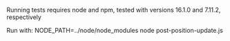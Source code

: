 Running tests requires node and npm, tested with versions 16.1.0 and 7.11.2, respectively

Run with: NODE_PATH=../node/node_modules node post-position-update.js
